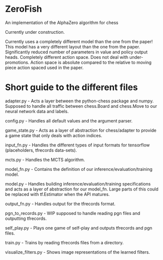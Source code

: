 # ZeroFish
An implementation of the AlphaZero algorithm for chess

Currently under construction.

Currently uses a completely different model than the one from the paper! This model has a very different layout than the one from the paper. Significantly reduced number of parameters in value and policy output heads. Completely different action space. Does not deal with under-promotions. Action space is absolute compared to the relative to moving piece action spaced used in the paper. 

# Short guide to the different files

adapter.py - Acts a layer between the python-chess package and numpy. Supposed to handle all traffic between chess.Board and chess.Move to our neural network data and labels.

config.py - Handles all default values and the argument parser.

game_state.py - Acts as a layer of abstraction for chess/adapter to provide a game state that only deals with action indices.

input_fn.py - Handles the different types of input formats for tensorflow (placeholders, tfrecords data-sets).

mcts.py - Handles the MCTS algorithm.

model_fn.py - Contains the definition of our inference/evaluation/training model.

model.py - Handles building inference/evaluation/training specifications and acts as a layer of abstraction for our model_fn. Large parts of this could be replaced with tf.Estimator when the API matures.

output_fn.py - Handles output for the tfrecords format.

pgn_to_records.py - WIP supposed to handle reading pgn files and outputting tfrecords.

self_play.py - Plays one game of self-play and outputs tfrecords and pgn files.

train.py - Trains by reading tfrecords files from a directory.

visualize_filters.py - Shows image representations of the learned filters.
